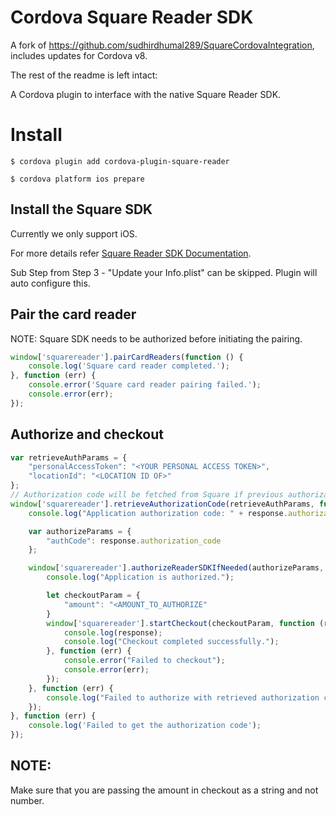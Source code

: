 # Cordova Square Reader SDK

A fork of https://github.com/sudhirdhumal289/SquareCordovaIntegration, includes updates for Cordova v8.

The rest of the readme is left intact:

A Cordova plugin to interface with the native Square Reader SDK.

# Install

`$ cordova plugin add cordova-plugin-square-reader`

`$ cordova platform ios prepare` 

## Install the Square SDK

Currently we only support iOS.

For more details refer [Square Reader SDK Documentation](https://docs.connect.squareup.com/payments/readersdk/setup-ios).

Sub Step from Step 3 - "Update your Info.plist" can be skipped. Plugin will auto configure this.

## Pair the card reader

NOTE: Square SDK needs to be authorized before initiating the pairing.

```javascript
window['squarereader'].pairCardReaders(function () {
    console.log('Square card reader completed.');
}, function (err) {
    console.error('Square card reader pairing failed.');
    console.error(err);
});
```

## Authorize and checkout

```javascript
var retrieveAuthParams = {
    "personalAccessToken": "<YOUR PERSONAL ACCESS TOKEN>",
    "locationId": "<LOCATION ID OF>"
};
// Authorization code will be fetched from Square if previous authorization code is expired/empty
window['squarereader'].retrieveAuthorizationCode(retrieveAuthParams, function (response) {
    console.log("Application authorization code: " + response.authorization_code);

    var authorizeParams = {
        "authCode": response.authorization_code
    };

    window['squarereader'].authorizeReaderSDKIfNeeded(authorizeParams, function () {
        console.log("Application is authorized.");

        let checkoutParam = {
            "amount": "<AMOUNT_TO_AUTHORIZE"
        }
        window['squarereader'].startCheckout(checkoutParam, function (response) {
            console.log(response);
            console.log("Checkout completed successfully.");
        }, function (err) {
            console.error("Failed to checkout");
            console.error(err);
        });
    }, function (err) {
        console.log("Failed to authorize with retrieved authorization code.");
    });
}, function (err) {
    console.log('Failed to get the authorization code');
});
```
## NOTE:

Make sure that you are passing the amount in checkout as a string and not number.